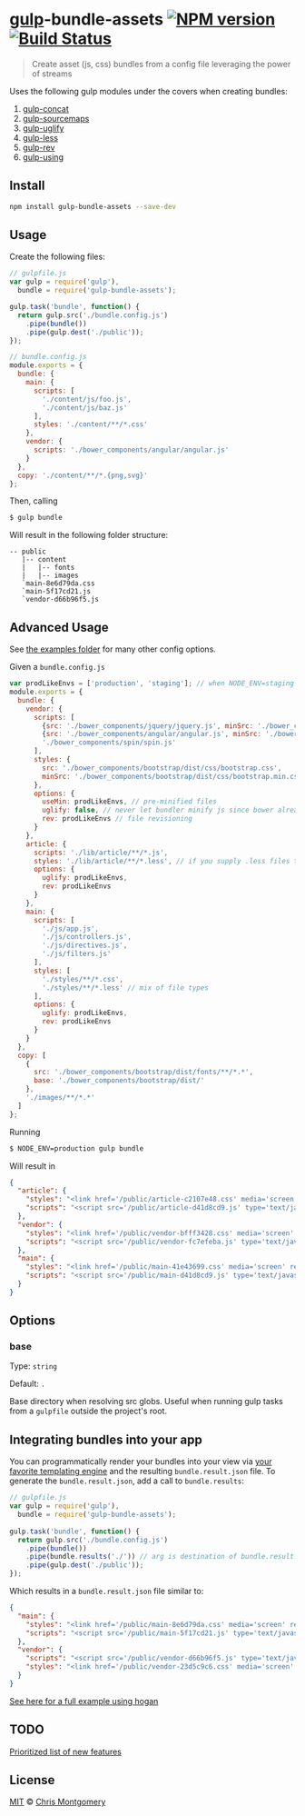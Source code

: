 # [gulp](http://gulpjs.com/)-bundle-assets [![NPM version][npm-image]][npm-url] [![Build Status][travis-image]][travis-url]

> Create asset (js, css) bundles from a config file leveraging the power of streams

Uses the following gulp modules under the covers when creating bundles:

1. [gulp-concat](https://github.com/wearefractal/gulp-concat)
2. [gulp-sourcemaps](https://github.com/floridoo/gulp-sourcemaps)
3. [gulp-uglify](https://github.com/terinjokes/gulp-uglify)
4. [gulp-less](https://github.com/plus3network/gulp-less)
5. [gulp-rev](https://github.com/sindresorhus/gulp-rev)
6. [gulp-using](https://github.com/jeromedecoster/gulp-using)

## Install

```bash
npm install gulp-bundle-assets --save-dev
```

## Usage

Create the following files:

```js
// gulpfile.js
var gulp = require('gulp'),
  bundle = require('gulp-bundle-assets');

gulp.task('bundle', function() {
  return gulp.src('./bundle.config.js')
    .pipe(bundle())
    .pipe(gulp.dest('./public'));
});
```

```js
// bundle.config.js
module.exports = {
  bundle: {
    main: {
      scripts: [
        './content/js/foo.js',
        './content/js/baz.js'
      ],
      styles: './content/**/*.css'
    },
    vendor: {
      scripts: './bower_components/angular/angular.js'
    }
  },
  copy: './content/**/*.{png,svg}'
};
```

Then, calling

```bash
$ gulp bundle
```

Will result in the following folder structure:

```
-- public
   |-- content
   |   |-- fonts
   |   |-- images
   `main-8e6d79da.css
   `main-5f17cd21.js
   `vendor-d66b96f5.js
```

## Advanced Usage

See [the examples folder](examples) for many other config options.

Given a `bundle.config.js`

```js
var prodLikeEnvs = ['production', 'staging']; // when NODE_ENV=staging or NODE_ENV=production
module.exports = {
  bundle: {
    vendor: {
      scripts: [
        {src: './bower_components/jquery/jquery.js', minSrc: './bower_components/jquery/jquery.min.js'},
        {src: './bower_components/angular/angular.js', minSrc: './bower_components/angular/angular.min.js'},
        './bower_components/spin/spin.js'
      ],
      styles: {
        src: './bower_components/bootstrap/dist/css/bootstrap.css',
        minSrc: './bower_components/bootstrap/dist/css/bootstrap.min.css'
      },
      options: {
        useMin: prodLikeEnvs, // pre-minified files
        uglify: false, // never let bundler minify js since bower already ships with minified versions
        rev: prodLikeEnvs // file revisioning
      }
    },
    article: {
      scripts: './lib/article/**/*.js',
      styles: './lib/article/**/*.less', // if you supply .less files they will be compiled to .css for you
      options: {
        uglify: prodLikeEnvs,
        rev: prodLikeEnvs
      }
    },
    main: {
      scripts: [
        './js/app.js',
        './js/controllers.js',
        './js/directives.js',
        './js/filters.js'
      ],
      styles: [
        './styles/**/*.css',
        './styles/**/*.less' // mix of file types
      ],
      options: {
        uglify: prodLikeEnvs,
        rev: prodLikeEnvs
      }
    }
  },
  copy: [
    {
      src: './bower_components/bootstrap/dist/fonts/**/*.*',
      base: './bower_components/bootstrap/dist/'
    },
    './images/**/*.*'
  ]
};
```

Running

```bash
$ NODE_ENV=production gulp bundle
```

Will result in

```json
{
  "article": {
    "styles": "<link href='/public/article-c2107e48.css' media='screen' rel='stylesheet' type='text/css'/>",
    "scripts": "<script src='/public/article-d41d8cd9.js' type='text/javascript'></script>"
  },
  "vendor": {
    "styles": "<link href='/public/vendor-bfff3428.css' media='screen' rel='stylesheet' type='text/css'/>",
    "scripts": "<script src='/public/vendor-fc7efeba.js' type='text/javascript'></script>"
  },
  "main": {
    "styles": "<link href='/public/main-41e43699.css' media='screen' rel='stylesheet' type='text/css'/>",
    "scripts": "<script src='/public/main-d41d8cd9.js' type='text/javascript'></script>"
  }
}
```

## Options

### base

Type: `string`

Default: `.`

Base directory when resolving src globs. Useful when running gulp tasks from a `gulpfile` outside the project's root.

## Integrating bundles into your app

You can programmatically render your bundles into your view via 
[your favorite templating engine](https://www.google.com/webhp?ion=1&espv=2&ie=UTF-8#q=node%20js%20templating%20engine)
and the resulting `bundle.result.json` file. To generate the `bundle.result.json`, add a call to `bundle.results`:

```js
// gulpfile.js
var gulp = require('gulp'),
  bundle = require('gulp-bundle-assets');
  
gulp.task('bundle', function() {
  return gulp.src('./bundle.config.js')
    .pipe(bundle())
    .pipe(bundle.results('./')) // arg is destination of bundle.result.json
    .pipe(gulp.dest('./public'));
});
```

Which results in a `bundle.result.json` file similar to:

```json
{
  "main": {
    "styles": "<link href='/public/main-8e6d79da.css' media='screen' rel='stylesheet' type='text/css'/>",
    "scripts": "<script src='/public/main-5f17cd21.js' type='text/javascript'></script>"
  },
  "vendor": {
    "scripts": "<script src='/public/vendor-d66b96f5.js' type='text/javascript'></script>",
    "styles": "<link href='/public/vendor-23d5c9c6.css' media='screen' rel='stylesheet' type='text/css'/>"
  }
}
```

[See here for a full example using hogan](examples/express-app-using-result-json/readme.md)

## TODO

[Prioritized list of new features](https://gist.github.com/chmontgomery/9ec07f3ba0344660a43b#todo)

## License

[MIT](http://opensource.org/licenses/MIT) © [Chris Montgomery](http://www.chrismontgomery.info/)

[npm-url]: https://npmjs.org/package/gulp-bundle-assets
[npm-image]: http://img.shields.io/npm/v/gulp-bundle-assets.svg
[travis-image]: https://travis-ci.org/chmontgomery/gulp-bundle-assets.svg?branch=master
[travis-url]: https://travis-ci.org/chmontgomery/gulp-bundle-assets
